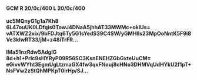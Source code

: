#### GCM R 20/0c/400 L 20/0c/400
**uc5MQnyG1g1a7Kh8**<br/>**6L47ouUK0LDfqis0TowJ4DNaA5jhhAT33MWMc+oklUs=**<br/>**vATXWZ2xix/9bFDJtq6Ty5G1sYedS39C4SW/yGMHIIs23MpOoNntK5F9i8Vc3klwRT33/jM+z48iTrFR...**<br/><br/>
**lMa51nzRdw5AdgIG**<br/>**8d+h1+Prlc9sHYRyP09R56SC3KsnENEHZGbGxteUuCM=**<br/>**eGivvWYht3EgmUgLtzmaGX4fw3qxFNouj8cHNo3DHMVqUdHYkU2f1pT+NsFVw2zStQhMPKpT0irHp/SJ...**